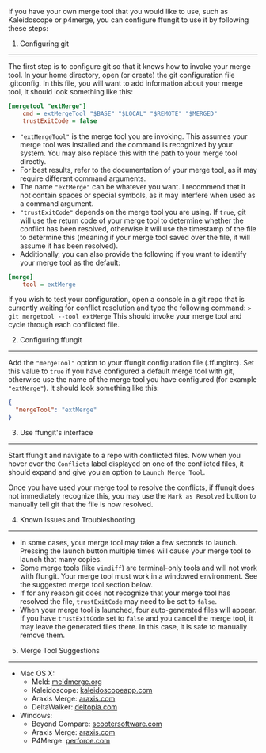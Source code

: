 If you have your own merge tool that you would like to use, such as Kaleidoscope or p4merge, you can configure ffungit to use it by following these steps:  


1. Configuring git
------------------

The first step is to configure git so that it knows how to invoke your merge tool. In your home directory, open (or create) the git configuration file .gitconfig. In this file, you will want to add information about your merge tool, it should look something like this:

```ini
[mergetool "extMerge"]
	cmd = extMergeTool "$BASE" "$LOCAL" "$REMOTE" "$MERGED"
	trustExitCode = false
```

* `"extMergeTool"` is the merge tool you are invoking. This assumes your merge tool was installed and the command is recognized by your system. You may also replace this with the path to your merge tool directly.
* For best results, refer to the documentation of your merge tool, as it may require different command arguments.
* The name `"extMerge"` can be whatever you want. I recommend that it not contain spaces or special symbols, as it may interfere when used as a command argument.
* `"trustExitCode"` depends on the merge tool you are using. If `true`, git will use the return code of your merge tool to determine whether the conflict has been resolved, otherwise it will use the timestamp of the file to determine this (meaning if your merge tool saved over the file, it will assume it has been resolved).
* Additionally, you can also provide the following if you want to identify your merge tool as the default:

```ini
[merge]
	tool = extMerge
```

If you wish to test your configuration, open a console in a git repo that is currently waiting for conflict resolution and type the following command:
`> git mergetool --tool extMerge`
This should invoke your merge tool and cycle through each conflicted file.


2. Configuring ffungit
--------------------

Add the `"mergeTool"` option to your ffungit configuration file (.ffungitrc). Set this value to `true` if you have configured a default merge tool with git, otherwise use the name of the merge tool you have configured (for example `"extMerge"`). It should look something like this:

```json
{
  "mergeTool": "extMerge"
}
```

3. Use ffungit's interface
------------------------

Start ffungit and navigate to a repo with conflicted files. Now when you hover over the `Conflicts` label displayed on one of the conflicted files, it should expand and give you an option to `Launch Merge Tool`.

Once you have used your merge tool to resolve the conflicts, if ffungit does not immediately recognize this, you may use the `Mark as Resolved` button to manually tell git that the file is now resolved.


4. Known Issues and Troubleshooting
-----------------------------------

* In some cases, your merge tool may take a few seconds to launch. Pressing the launch button multiple times will cause your merge tool to launch that many copies.
* Some merge tools (like `vimdiff`) are terminal-only tools and will not work with ffungit. Your merge tool must work in a windowed environment. See the suggested merge tool section below.
* If for any reason git does not recognize that your merge tool has resolved the file, `trustExitCode` may need to be set to `false`.
* When your merge tool is launched, four auto-generated files will appear. If you have `trustExitCode` set to `false` and you cancel the merge tool, it may leave the generated files there. In this case, it is safe to manually remove them.


5. Merge Tool Suggestions
-------------------------
* Mac OS X:
  * Meld: [meldmerge.org](https://meldmerge.org)
  * Kaleidoscope: [kaleidoscopeapp.com](https://www.kaleidoscopeapp.com)
  * Araxis Merge: [araxis.com](https://araxis.com/merge)
  * DeltaWalker: [deltopia.com](https://deltopia.com)
* Windows:
  * Beyond Compare: [scootersoftware.com](https://scootersoftware.com/)
  * Araxis Merge: [araxis.com](https://araxis.com/merge)
  * P4Merge: [perforce.com](https://perforce.com/products/helix-core-apps/merge-diff-tool-p4merge)
